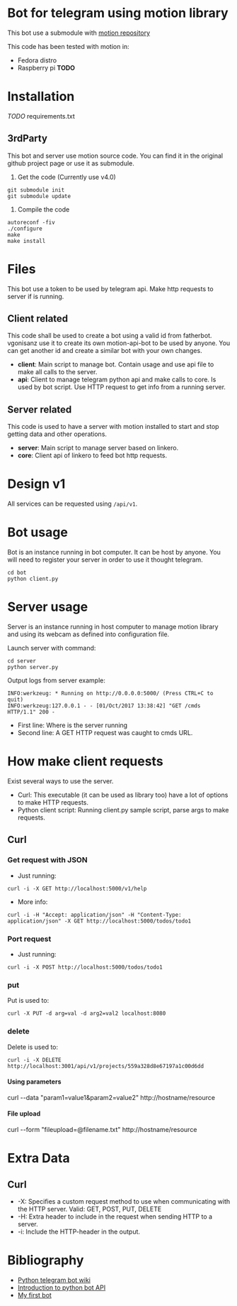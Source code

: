 # Bot for telegram using motion library

This bot use a submodule with [motion repository](https://github.com/Motion-Project/motion)

This code has been tested with motion in:

* Fedora distro
* Raspberry pi **TODO**

# Installation

*TODO* requirements.txt

## 3rdParty

This bot and server use motion source code. You can find it in the original github project page or use it as submodule.

1. Get the code (Currently use v4.0)

```
git submodule init
git submodule update
```

1. Compile the code

```
autoreconf -fiv
./configure
make
make install
```

# Files

This bot use a token to be used by telegram api. Make http requests to server if is running.

## Client related

This code shall be used to create a bot using a valid id from fatherbot. vgonisanz use it to create its own motion-api-bot to be used by anyone.
You can get another id and create a similar bot with your own changes.

* **client**: Main script to manage bot. Contain usage and use api file to make all calls to the server.
* **api**: Client to manage telegram python api and make calls to core. Is used by bot script. Use HTTP request to get info from a running server.

## Server related

This code is used to have a server with motion installed to start and stop getting data and other operations.

* **server**: Main script to manage server based on linkero.
* **core**: Client api of linkero to feed bot http requests.

# Design v1

All services can be requested using ```/api/v1```.

# Bot usage

Bot is an instance running in bot computer. It can be host by anyone. You will need to register your server in order to use it thought telegram.

```
cd bot
python client.py
```

# Server usage

Server is an instance running in host computer to manage motion library and using its webcam as defined into configuration file.

Launch server with command:

```
cd server
python server.py
```

Output logs from server example:
```
INFO:werkzeug: * Running on http://0.0.0.0:5000/ (Press CTRL+C to quit)
INFO:werkzeug:127.0.0.1 - - [01/Oct/2017 13:38:42] "GET /cmds HTTP/1.1" 200 -
```

* First line: Where is the server running
* Second line: A GET HTTP request was caught to cmds URL.

# How make client requests

Exist several ways to use the server.

* Curl: This executable (it can be used as library too) have a lot of options to make HTTP requests.
* Python client script: Running client.py sample script, parse args to make requests.

## Curl

### Get request with JSON

* Just running:
```
curl -i -X GET http://localhost:5000/v1/help
```
* More info:
```
curl -i -H "Accept: application/json" -H "Content-Type: application/json" -X GET http://localhost:5000/todos/todo1
```

### Port request

* Just running:
```
curl -i -X POST http://localhost:5000/todos/todo1
```

### put

Put is used to:
```
curl -X PUT -d arg=val -d arg2=val2 localhost:8080
```

### delete

Delete is used to:
```
curl -i -X DELETE http://localhost:3001/api/v1/projects/559a328d8e67197a1c00d6dd
```

#### Using parameters

curl --data "param1=value1&param2=value2" http://hostname/resource

#### File upload

curl --form "fileupload=@filename.txt" http://hostname/resource

# Extra Data

## Curl

* -X: Specifies a custom request method to use when communicating with the HTTP server. Valid: GET, POST, PUT, DELETE
* -H: Extra header to include in the request when sending HTTP to a server.
* -i: Include the HTTP-header in the output.

# Bibliography

* [Python telegram bot wiki](https://github.com/python-telegram-bot/python-telegram-bot/wiki)
* [Introduction to python bot API](https://github.com/python-telegram-bot/python-telegram-bot/wiki/Introduction-to-the-API)
* [My first bot](https://github.com/python-telegram-bot/python-telegram-bot/wiki/Extensions-%E2%80%93-Your-first-Bot)
